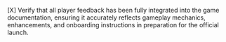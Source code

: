 [X] Verify that all player feedback has been fully integrated into the game documentation, ensuring it accurately reflects gameplay mechanics, enhancements, and onboarding instructions in preparation for the official launch.